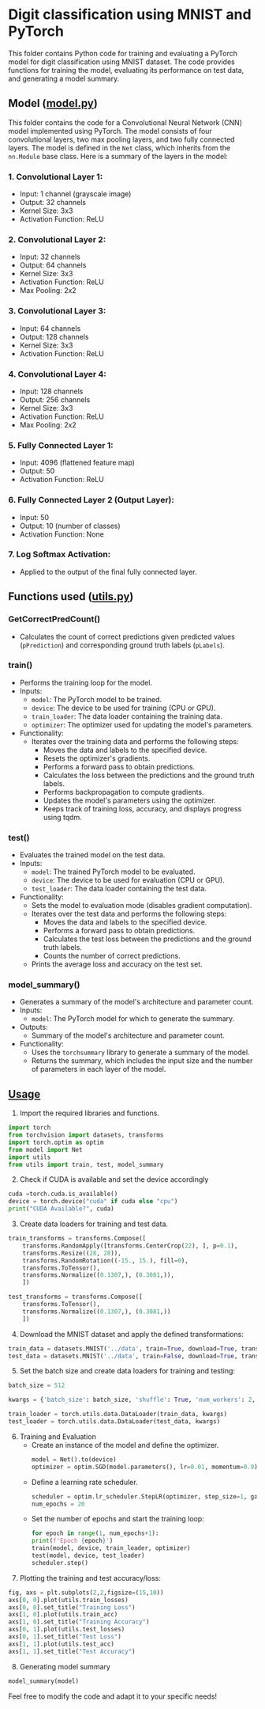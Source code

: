 # Digit classification using MNIST and PyTorch

This folder contains Python code for training and evaluating a PyTorch model for digit classification using MNIST dataset. The code provides functions for training the model, evaluating its performance on test data, and generating a model summary.

## Model ([model.py](https://github.com/mkthoma/era_v1/blob/main/session5/model.py))
This folder contains the code for a Convolutional Neural Network (CNN) model implemented using PyTorch. The model consists of four convolutional layers, two max pooling layers, and two fully connected layers. The model is defined in the `Net` class, which inherits from the `nn.Module` base class. Here is a summary of the layers in the model:

### 1. Convolutional Layer 1:
   - Input: 1 channel (grayscale image)
   - Output: 32 channels
   - Kernel Size: 3x3
   - Activation Function: ReLU

### 2. Convolutional Layer 2:
   - Input: 32 channels
   - Output: 64 channels
   - Kernel Size: 3x3
   - Activation Function: ReLU
   - Max Pooling: 2x2

### 3. Convolutional Layer 3:
   - Input: 64 channels
   - Output: 128 channels
   - Kernel Size: 3x3
   - Activation Function: ReLU

### 4. Convolutional Layer 4:
   - Input: 128 channels
   - Output: 256 channels
   - Kernel Size: 3x3
   - Activation Function: ReLU
   - Max Pooling: 2x2

### 5. Fully Connected Layer 1:
   - Input: 4096 (flattened feature map)
   - Output: 50
   - Activation Function: ReLU

### 6. Fully Connected Layer 2 (Output Layer):
   - Input: 50
   - Output: 10 (number of classes)
   - Activation Function: None

### 7. Log Softmax Activation:
   - Applied to the output of the final fully connected layer.


## Functions used ([utils.py](https://github.com/mkthoma/era_v1/blob/main/session5/utils.py))

### GetCorrectPredCount()
- Calculates the count of correct predictions given predicted values (`pPrediction`) and corresponding ground truth labels (`pLabels`).

### train()
- Performs the training loop for the model.
- Inputs:
  - `model`: The PyTorch model to be trained.
  - `device`: The device to be used for training (CPU or GPU).
  - `train_loader`: The data loader containing the training data.
  - `optimizer`: The optimizer used for updating the model's parameters.
- Functionality:
  - Iterates over the training data and performs the following steps:
    - Moves the data and labels to the specified device.
    - Resets the optimizer's gradients.
    - Performs a forward pass to obtain predictions.
    - Calculates the loss between the predictions and the ground truth labels.
    - Performs backpropagation to compute gradients.
    - Updates the model's parameters using the optimizer.
    - Keeps track of training loss, accuracy, and displays progress using tqdm.

### test()
- Evaluates the trained model on the test data.
- Inputs:
  - `model`: The trained PyTorch model to be evaluated.
  - `device`: The device to be used for evaluation (CPU or GPU).
  - `test_loader`: The data loader containing the test data.
- Functionality:
  - Sets the model to evaluation mode (disables gradient computation).
  - Iterates over the test data and performs the following steps:
    - Moves the data and labels to the specified device.
    - Performs a forward pass to obtain predictions.
    - Calculates the test loss between the predictions and the ground truth labels.
    - Counts the number of correct predictions.
  - Prints the average loss and accuracy on the test set.

### model_summary()
- Generates a summary of the model's architecture and parameter count.
- Inputs:
  - `model`: The PyTorch model for which to generate the summary.
- Outputs:
  - Summary of the model's architecture and parameter count.
- Functionality:
  - Uses the `torchsummary` library to generate a summary of the model.
  - Returns the summary, which includes the input size and the number of parameters in each layer of the model.

## [Usage](https://github.com/mkthoma/era_v1/blob/main/session5/S5.ipynb)
1. Import the required libraries and functions.
``` python
import torch
from torchvision import datasets, transforms
import torch.optim as optim
from model import Net
import utils
from utils import train, test, model_summary
```
2. Check if CUDA is available and set the device accordingly
```python
cuda =torch.cuda.is_available()
device = torch.device("cuda" if cuda else "cpu")
print("CUDA Available?", cuda)
```
3. Create data loaders for training and test data.
```python
train_transforms = transforms.Compose([
    transforms.RandomApply([transforms.CenterCrop(22), ], p=0.1),
    transforms.Resize((28, 28)),
    transforms.RandomRotation((-15., 15.), fill=0),
    transforms.ToTensor(),
    transforms.Normalize((0.1307,), (0.3081,)),
    ])

test_transforms = transforms.Compose([
    transforms.ToTensor(),
    transforms.Normalize((0.1307,), (0.3081,))
    ])
```
4. Download the MNIST dataset and apply the defined transformations:
``` python
train_data = datasets.MNIST('../data', train=True, download=True, transform=train_transforms)
test_data = datasets.MNIST('../data', train=False, download=True, transform=test_transforms)
```
5. Set the batch size and create data loaders for training and testing:
``` python
batch_size = 512

kwargs = {'batch_size': batch_size, 'shuffle': True, 'num_workers': 2, 'pin_memory': True}

train_loader = torch.utils.data.DataLoader(train_data, kwargs)
test_loader = torch.utils.data.DataLoader(test_data, kwargs)
```
6. Training and Evaluation
    - Create an instance of the model and define the optimizer.
        ``` python
        model = Net().to(device)
        optimizer = optim.SGD(model.parameters(), lr=0.01, momentum=0.9)
        ```
    -  Define a learning rate scheduler.
        ``` python
        scheduler = optim.lr_scheduler.StepLR(optimizer, step_size=1, gamma=0.1, verbose=True)
        num_epochs = 20
        ```
    -  Set the number of epochs and start the training loop:
        ``` python
        for epoch in range(1, num_epochs+1):
        print(f'Epoch {epoch}')
        train(model, device, train_loader, optimizer)
        test(model, device, test_loader)
        scheduler.step()
        ```
7. Plotting the training and test accuracy/loss:
``` python
fig, axs = plt.subplots(2,2,figsize=(15,10))
axs[0, 0].plot(utils.train_losses)
axs[0, 0].set_title("Training Loss")
axs[1, 0].plot(utils.train_acc)
axs[1, 0].set_title("Training Accuracy")
axs[0, 1].plot(utils.test_losses)
axs[0, 1].set_title("Test Loss")
axs[1, 1].plot(utils.test_acc)
axs[1, 1].set_title("Test Accuracy")
```
8. Generating model summary
``` python
model_summary(model)
```

Feel free to modify the code and adapt it to your specific needs!

